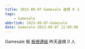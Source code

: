 ```yaml
---
title: 2023-09-07-Gamesale 違規 0 人
tags:
    - Gamesale
abbrlink: 2023-09-07-Gamesale
date: Gamesale-2023-09-07 12:00:00
---
```

Gamesale 板 [板規連結](https://www.ptt.cc/bbs/Gossiping/M.1637425085.A.07D.html)
昨天違規 0 人
